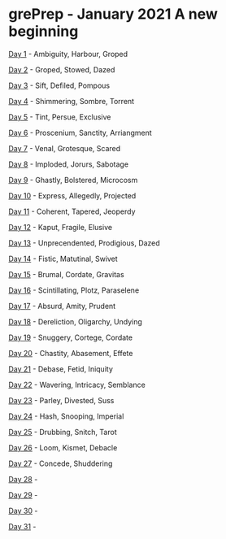 # grePrep - January 2021 A new beginning 

[Day 1][day1] - Ambiguity, Harbour, Groped

[Day 2][day2] - Groped, Stowed, Dazed

[Day 3][day3] - Sift, Defiled, Pompous

[Day 4][day4] - Shimmering, Sombre, Torrent

[Day 5][day5] - Tint, Persue, Exclusive

[Day 6][day6] - Proscenium, Sanctity, Arriangment

[Day 7][day7] - Venal, Grotesque, Scared

[Day 8][day8] - Imploded, Jorurs, Sabotage

[Day 9][day9] - Ghastly, Bolstered, Microcosm

[Day 10][day10] - Express, Allegedly, Projected

[Day 11][day11] - Coherent, Tapered, Jeoperdy

[Day 12][day12] - Kaput, Fragile, Elusive

[Day 13][day13] - Unprecendented, Prodigious, Dazed

[Day 14][day14] - Fistic, Matutinal, Swivet

[Day 15][day15] - Brumal, Cordate, Gravitas

[Day 16][day16] - Scintillating, Plotz, Paraselene 

[Day 17][day17] - Absurd, Amity, Prudent

[Day 18][day18] - Dereliction, Oligarchy, Undying

[Day 19][day19] - Snuggery, Cortege, Cordate

[Day 20][day20] - Chastity, Abasement, Effete

[Day 21][day21] - Debase, Fetid, Iniquity 

[Day 22][day22] - Wavering, Intricacy, Semblance 

[Day 23][day23] - Parley, Divested, Suss

[Day 24][day24] - Hash, Snooping, Imperial

[Day 25][day25] - Drubbing, Snitch, Tarot

[Day 26][day26] - Loom, Kismet, Debacle

[Day 27][day27] - Concede, Shuddering 

[Day 28][day28] - 

[Day 29][day29] - 

[Day 30][day30] - 

[Day 31][day31] - 

[day1]: Day1/README.md
[day2]: Day2/README.md
[day3]: Day3/README.md
[day4]: Day4/README.md
[day5]: Day5/README.md
[day6]: Day6/README.md
[day7]: Day7/README.md
[day8]: Day8/README.md
[day9]: Day9/README.md
[day10]: Day10/README.md
[day11]: Day11/README.md
[day12]: Day12/README.md
[day13]: Day13/README.md
[day14]: Day14/README.md
[day15]: Day15/README.md
[day16]: Day16/README.md
[day17]: Day17/README.md
[day18]: Day18/README.md
[day19]: Day19/README.md
[day20]: Day20/README.md
[day21]: Day21/README.md
[day22]: Day22/README.md
[day23]: Day23/README.md
[day24]: Day24/README.md
[day25]: Day25/README.md
[day26]: Day26/README.md
[day27]: Day27/README.md
[day28]: Day28/README.md
[day29]: Day29/README.md
[day30]: Day30/README.md
[day31]: Day31/README.md
